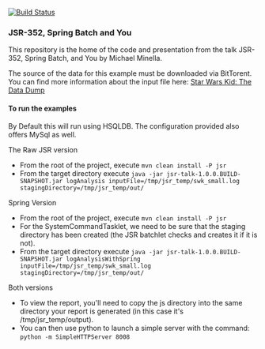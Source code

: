 [![Build Status](https://travis-ci.org/mminella/jsr352-springbatch-and-you.png)](https://travis-ci.org/mminella/jsr352-springbatch-and-you)
### JSR-352, Spring Batch and You
This repository is the home of the code and presentation from the talk JSR-352, Spring Batch, and You by Michael Minella.

The source of the data for this example must be downloaded via BitTorent.  You can find more information about the input file here: [Star Wars Kid: The Data Dump](http://waxy.org/2008/05/star_wars_kid_the_data_dump/)

#### To run the examples
By Default this will run using HSQLDB.  The configuration provided also offers MySql as well.

The Raw JSR version

* From the root of the project, execute `mvn clean install -P jsr` 
* From the target directory execute `java -jar jsr-talk-1.0.0.BUILD-SNAPSHOT.jar logAnalysis inputFile=/tmp/jsr_temp/swk_small.log stagingDirectory=/tmp/jsr_temp/out/`

Spring Version 

* From the root of the project, execute `mvn clean install -P jsr`
* For the SystemCommandTasklet, we need to be sure that the staging directory has been created (the JSR batchlet checks and creates it if it is not).
* From the target directory execute `java -jar jsr-talk-1.0.0.BUILD-SNAPSHOT.jar logAnalysisWithSpring inputFile=/tmp/jsr_temp/swk_small.log stagingDirectory=/tmp/jsr_temp/out/`

Both versions

* To view the report, you'll need to copy the js directory into the same directory your report is generated (in this case it's /tmp/jsr_temp/output).
* You can then use python to launch a simple server with the command: `python -m SimpleHTTPServer 8008`